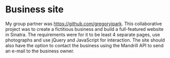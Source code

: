 # Business site 
My group partner was https://github.com/gregoryjpark. This collaborative project was to create a fictitious business and build a full-featured website in Sinatra. The requirements were for it to be least 4 separate pages, use photographs and use jQuery and JavaScript for interaction. The site should also have the option to contact the business using the Mandrill API to send an e-mail to the business owner.  
